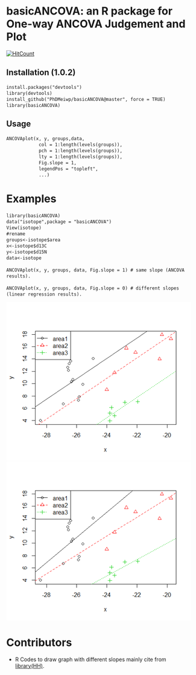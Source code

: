 # basicANCOVA: an R package for One-way ANCOVA Judgement and Plot

[![HitCount](http://hits.dwyl.io/PhDMeiwp/basicANCOVA.svg)](http://hits.dwyl.io/PhDMeiwp/basicANCOVA)

## Installation (1.0.2)

	install.packages("devtools")
	library(devtools)   
	install_github("PhDMeiwp/basicANCOVA@master", force = TRUE)
	library(basicANCOVA)



## Usage

    ANCOVAplot(x, y, groups,data, 
       			col = 1:length(levels(groups)),
       			pch = 1:length(levels(groups)),
       			lty = 1:length(levels(groups)),
				Fig.slope = 1,
       			legendPos = "topleft",
       			...)


# Examples
	

    library(basicANCOVA)
    data("isotope",package = "basicANCOVA")
    View(isotope)
    #rename
    groups<-isotope$area
    x<-isotope$d13C
    y<-isotope$d15N
    data<-isotope
    
    ANCOVAplot(x, y, groups, data, Fig.slope = 1) # same slope (ANCOVA results).
	
	ANCOVAplot(x, y, groups, data, Fig.slope = 0) # different slopes (linear regression results).

 <img src="docs/images/Fig.slope1.png" width="490"/>
  
 <img src="docs/images/Fig.slope0.png" width="490"/>
 
 # Contributors
 
 - R Codes to draw graph with different slopes mainly cite from [library(HH)](https://github.com/cran/HH/blob/master/R/ancovaplot.R#subset=(cc==cci)).
